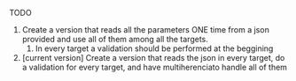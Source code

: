 TODO

1. Create a version that reads all the parameters ONE time from a json provided and use all of them among all the targets. 
   1. In every target a validation should be performed at the beggining
2. [current version] Create a version that reads the json in every target, do a validation for every target, and have multiherenciato handle all of them